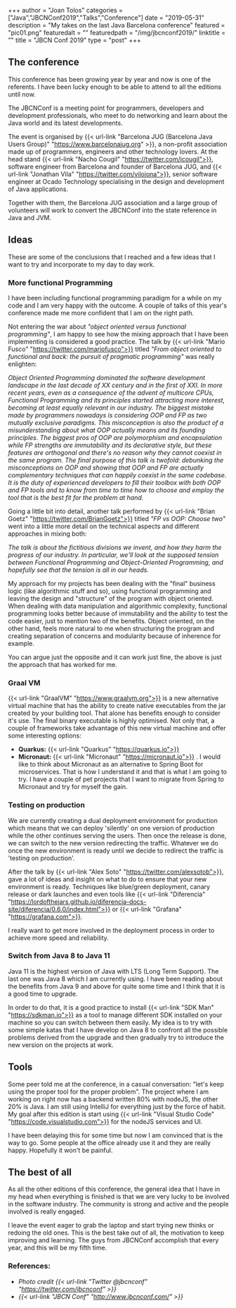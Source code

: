 +++
author = "Joan Tolos"
categories = ["Java","JBCNConf2019","Talks","Conference"]
date = "2019-05-31"
description = "My takes on the last Java Barcelona conference"
featured = "pic01.png"
featuredalt = ""
featuredpath = "/img/jbcnconf2019/"
linktitle = ""
title = "JBCN Conf 2019"
type = "post"
+++

## The conference

This conference has been growing year by year and now is one of the referents. I have been lucky enough to be able to attend to all the editions until now.

The JBCNConf is a meeting point for programmers, developers and development professionals, who meet to do networking and learn about the Java world and its latest developments.

The event is organised by {{< url-link "Barcelona JUG (Barcelona Java Users Group)" "https://www.barcelonajug.org" >}}, a non-profit association made up of programmers, engineers and other technology lovers. At the head stand {{< url-link "Nacho Cougil" "https://twitter.com/icougil">}}, software engineer from Barcelona and founder of Barcelona JUG, and {{< url-link "Jonathan Vila" "https://twitter.com/vilojona">}}, senior software engineer at Ocado Technology specialising in the design and development of Java applications.

Together with them, the Barcelona JUG association and a large group of volunteers will work to convert the JBCNConf into the state reference in Java and JVM.

## Ideas

These are some of the conclusions that I reached and a few ideas that I want to try and incorporate to my day to day work.

### More functional Programming

I have been including functional programming paradigm for a while on my code and I am very happy with the outcome. A couple of talks of this year's conference made me more confident that I am on the right path.

Not entering the war about _"object oriented versus functional programming"_, I am happy to see how the mixing approach that I have been implementing is considered a good practice. The talk by {{< url-link "Mario Fusco" "https://twitter.com/mariofusco">}} titled _"From object oriented to functional and back: the pursuit of pragmatic programming"_ was really enlighten:

_Object Oriented Programming dominated the software development landscape in the last decade of XX century and in the first of XXI. In more recent years, even as a consequence of the advent of multicore CPUs, Functional Programming and its principles started attracting more interest, becoming at least equally relevant in our industry. The biggest mistake made by programmers nowadays is considering OOP and FP as two mutually exclusive paradigms. This misconception is also the product of a misunderstanding about what OOP actually means and its founding principles. The biggest pros of OOP are polymorphism and encapsulation while FP strengths are immutability and its declarative style, but these features are orthogonal and there's no reason why they cannot coexist in the same program. The final purpose of this talk is twofold: debunking the misconceptions on OOP and showing that OOP and FP are actually complementary techniques that can happily coexist in the same codebase. It is the duty of experienced developers to fill their toolbox with both OOP and FP tools and to know from time to time how to choose and employ the tool that is the best fit for the problem at hand._

Going a little bit into detail, another talk performed by {{< url-link "Brian Goetz" "https://twitter.com/BrianGoetz">}} titled _"FP vs OOP: Choose two"_ went into a little more detail on the technical aspects and different approaches in mixing both:

_The talk is about the fictitious divisions we invent, and how they harm the progress of our industry. In particular, we'll look at the supposed tension between Functional Programming and Object-Oriented Programming, and hopefully see that the tension is all in our heads._

My approach for my projects has been dealing with the "final" business logic (like algorithmic stuff and so), using functional programming and leaving the design and "structure" of the program with object oriented. When dealing with data manipulation and algorithmic complexity, functional programming looks better because of immutability and the ability to test the code easier, just to mention two of the benefits. Object oriented, on the other hand, feels more natural to me when structuring the program and creating separation of concerns and modularity because of inherence for example.

You can argue just the opposite and it can work just fine, the above is just the approach that has worked for me.

### Graal VM

{{< url-link "GraalVM" "https://www.graalvm.org">}} is a new alternative virtual machine that has the ability to create native executables from the jar created by your building tool. That alone has benefits enough to consider it's use. The final binary executable is highly optimised. Not only that, a couple of frameworks take advantage of this new virtual machine and offer some interesting options:

* **Quarkus:** {{< url-link "Quarkus" "https://quarkus.io">}}
* **Micronaut:** {{< url-link "Micronaut" "https://micronaut.io">}} . I would like to think about Micronaut as an alternative to Spring Boot for microservices. That is how I understand it and that is what I am going to try. I have a couple of pet projects that I want to migrate from Spring to Micronaut and try for myself the gain.

### Testing on production

We are currently creating a dual deployment environment for production which means that we can deploy 'silently' on one version of production while the other continues serving the users. Then once the release is done, we can switch to the new version redirecting the traffic. Whatever we do once the new environment is ready until we decide to redirect the traffic is 'testing on production'.

After the talk by {{< url-link "Alex Soto" "https://twitter.com/alexsotob">}}, gave a lot of ideas and insight on what to do to ensure that your new environment is ready. Techniques like blue/green deployment, canary release or dark launches and even tools like {{< url-link "Diferencia" "https://lordofthejars.github.io/diferencia-docs-site/diferencia/0.6.0/index.html">}} or {{< url-link "Grafana" "https://grafana.com">}}.

I really want to get more involved in the deployment process in order to achieve more speed and reliability.

### Switch from Java 8 to Java 11

Java 11 is the highest version of Java with LTS (Long Term Support). The last one was Java 8 which I am currently using. I have been reading about the benefits from Java 9 and above for quite some time and I think that it is a good time to upgrade.

In order to do that, it is a good practice to install {{< url-link "SDK Man" "https://sdkman.io">}} as a tool to manage different SDK installed on your machine so you can switch between them easily. My idea is to try with some simple katas that I have develop on Java 8 to confront all the possible problems derived from the upgrade and then gradually try to introduce the new version on the projects at work.

## Tools

Some peer told me at the conference, in a casual conversation: "let's keep using the proper tool for the proper problem". The project where I am working on right now has a backend written 80% with nodeJS, the other 20% is Java. I am still using IntelliJ for everything just by the force of habit. My goal after this edition is start using {{< url-link "Visual Studio Code" "https://code.visualstudio.com">}} for the nodeJS services and UI.

I have been delaying this for some time but now I am convinced that is the way to go. Some people at the office already use it and they are really happy. Hopefully it won't be painful.

## The best of all

As all the other editions of this conference, the general idea that I have in my head when everything is finished is that we are very lucky to be involved in the software industry. The community is strong and active and the people involved is really engaged.

I leave the event eager to grab the laptop and start trying new thinks or redoing the old ones. This is the best take out of all, the motivation to keep improving and learning. The guys from JBCNConf accomplish that every year, and this will be my fifth time.

### References:

* _Photo credit {{< url-link "Twitter @jbcnconf" "https://twitter.com/jbcnconf" >}}_
* _{{< url-link "JBCN Conf" "http://www.jbcnconf.com/" >}}_
